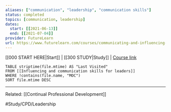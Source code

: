 ```yaml
---
aliases: ["communication", "leadership", "communication skills"]
status: completed
topics: [communication, leadership]
dates:
  start: [[2021-06-13]]
  end: [[2021-07-04]]
provider: FutureLearn
url: https://www.futurelearn.com/courses/communicating-and-influencing-in-organisations/1/steps/934556
---
```


[[000 START HERE|Start]] | [[300 STUDY|Study]] | [Course link](https://www.futurelearn.com/courses/communicating-and-influencing-in-organisations/1/steps/934556)

```dataview
TABLE striptime(file.mtime) AS "Last Visited"
FROM [[Influencing and communication skills for leaders]]
WHERE !contains(file.name, "MOC")
SORT file.mtime DESC
```


---
Related:
[[Continual Professional Development]]

#Study/CPD/Leadership
